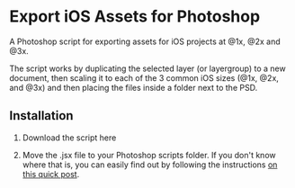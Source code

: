 # Export iOS Assets for Photoshop

A Photoshop script for exporting assets for iOS projects at @1x, @2x and @3x.

The script works by duplicating the selected layer (or layergroup) to a new document, then scaling it to each of the 3 common iOS sizes (@1x, @2x, and @3x) and then placing the files inside a folder next to the PSD.

## Installation
1. Download the script here

2. Move the .jsx file to your Photoshop scripts folder. If you don't know where that is, you can easily find out by following the instructions <a href="http://www.outbackphoto.net/news/2013/2/17/free-script-where-is-my-photoshop-scripts-folder.html" target="_blank">on this quick post</a>.


